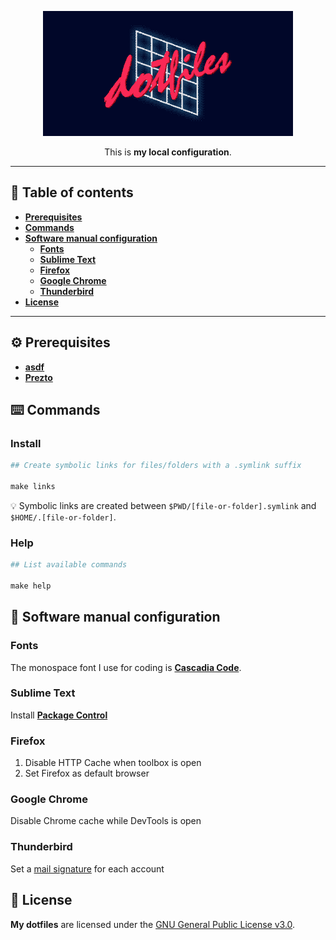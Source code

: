 <p align="center">
  <img src="documentation-images/README-header.gif" alt="">
</p>
<p align="center">
  This is <strong>my local configuration</strong>.
</p>

- - -

## 📝 Table of contents
- [**Prerequisites**](#prerequisites)
- [**Commands**](#commands)
- [**Software manual configuration**](#software-manual-configuration)
  - [**Fonts**](#fonts)
  - [**Sublime Text**](#sublime-text)
  - [**Firefox**](#firefox)
  - [**Google Chrome**](#google-chrome)
  - [**Thunderbird**](#thunderbird)
- [**License**](#license)

- - -

<a name="prerequisites"></a>
## ⚙️ Prerequisites
- [**asdf**](https://github.com/asdf-vm/asdf)
- [**Prezto**](https://github.com/sorin-ionescu/prezto)

<a name="commands"></a>
## ⌨️ Commands
### Install
```makefile
## Create symbolic links for files/folders with a .symlink suffix

make links
```

💡 Symbolic links are created between `$PWD/[file-or-folder].symlink` and `$HOME/.[file-or-folder]`.

### Help
```makefile
## List available commands

make help
```

<a name="software-manual-configuration"></a>
## 🔧 Software manual configuration

<a name="fonts"></a>
### Fonts
The monospace font I use for coding is [**Cascadia Code**](https://github.com/microsoft/cascadia-code).

<a name="sublime-text"></a>
### Sublime Text
Install [**Package Control**](https://packagecontrol.io/installation)

<a name="firefox"></a>
### Firefox
1. Disable HTTP Cache when toolbox is open
2. Set Firefox as default browser

<a name="google-chrome"></a>
### Google Chrome
Disable Chrome cache while DevTools is open

<a name="thunderbird"></a>
### Thunderbird
Set a [mail signature](https://github.com/wearemd/wearemd_mail_signatures) for each account

<a name="license"></a>
## 📄 License
**My dotfiles** are licensed under the [GNU General Public License v3.0](LICENSE).
